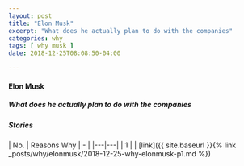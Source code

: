 ```yaml
---
layout: post
title: "Elon Musk"
excerpt: "What does he actually plan to do with the companies"
categories: why
tags: [ why musk ]
date: 2018-12-25T08:08:50-04:00

---
```


#### Elon Musk

#####  What does he actually plan to do with the companies

#####  Stories
| No. | Reasons Why | - |
|---|---|
| 1 |  | [link]({{ site.baseurl }}{% link _posts/why/elonmusk/2018-12-25-why-elonmusk-p1.md %})
